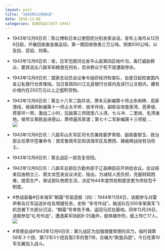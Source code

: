 ```yaml
---
layout: post
title: "1943年12月06日"
date: 2018-12-06
categories: 全面抗战(1937-1945)
---
```


<meta name="referrer" content="no-referrer" />

- 1943年12月6日讯：陈公博和日本公使田尻分别发表谈话，宣布上海市从12月8日起，开展回收废金属运动，第一期回收铁类三万公吨、铜类500公吨，以及铅、亚铝、钨等。 

- 1943年12月6日讯：夜，日军包围河北省平山县第四区柏叶沟，毒打威胁群众，要其说出八路军和粮食在何处，百余群众宁死不屈遭敌惨杀。 

- 1943年12月6日讯：国家总动员会议奉令组织经济检查队，自是日起检查国内各公私银行仓库堆栈。当日查获四川江北县银行仓库内及该行公文柜内，藏有价值约在200万元以上之囤积货物。 

- 1943年12月6日讯：第五十八军二路并进，萧本元新编第十师占赤岗碑、高家港线，侯镇邦新编第十一师占太平桥、放羊坪线，嗣即会攻詹家湾、芭茅堤、蒋家坪一带，激战二小时，压敌第三师团至八斗湾、七斗冲、二里岗、毛湾诸地。侯师又乘胜追进德山，萧师逼苏家渡；第七十二军新编第十三师挺 ... <br/><img src="https://wx1.sinaimg.cn/large/aca367d8ly1fxx89fc3osj20c80ay3ym.jpg" />

- 1943年12月6日讯：八路军山东军区司令员兼政委罗荣桓、副政委黎玉、政治部主任萧华签署命令：褒奖鲁南军区和滨海军区及费西、赣榆两战役有功将士。 

- 1943年12月6日讯：第五战区一部克复信阳。 

- 1943年12月6日讯：八路军总部后方勤务部于辽县麻田召开供给会议。会议结束后由杨立三、周文龙签发会议决定，指出，为减轻人民负担，克服财政困难，提高生产，保证部队物质生活，决定1944年度供给制度变更为供给包干制度。 

- #参战装备#日本海军“朝霜”号驱逐舰（四）：1944年11月8日，该舰参与对雷伊泰岛日军运送补给及增援任务，史称 “多号作战”。输送队在300多架美军飞机空袭下大部分沉没，“朝霜”号幸免于难，返回马尼拉基地。同年12月26日，该舰参加“礼号作战”，遭遇美军陆航B-25轰炸，舰体被炸伤，舰上阵亡17人。 <br/><img src="https://wx4.sinaimg.cn/large/aca367d8ly1fxwsnm5x51j20iu0jvq8m.jpg" />

- #常德会战#1943年12月6日讯：第九战区为加强增援常德的兵力，临时调第58军３个团、第72军3个团及暂2军的暂7师，合编为“欧震兵团”。今日在第10军左翼加入战斗。 

